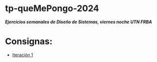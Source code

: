 tp-queMePongo-2024
=

***Ejercicios semanales de Diseño de Sistemas, viernes noche UTN FRBA***

# Consignas:

- [Iteración 1](https://docs.google.com/document/d/1k1f-9AuIohlBGB2soSNePJ6jLxM37_tZeSD-hW_esIQ/edit#heading=h.uyku9mnteh0t)